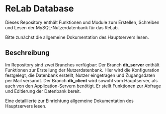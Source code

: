 # ReLab Database

Dieses Repository enthält Funktionen und Module zum Erstellen, Schreiben und Lesen der MySQL-Nutzerdatenbank für das ReLab.

Bitte zunächst die allgemeine Dokumentation des Hauptservers lesen.


## Beschreibung

Im Repository sind zwei Branches verfügbar: Der Branch **db_server** enthält Funktionen zur Erstellung der Nutzerdatenbank. Hier wird die Konfiguration festgelegt, die Datenbank erstellt, Nutzer eingetragen und Zugangsdaten per Mail versandt.
Der Branch **db_client** wird sowohl vom Hauptserver, als auch von den Application-Servern benötigt. Er stellt Funktionen zur Abfrage und Editierung der Datenbank bereit.

Eine detaillierte zur Einrichtung  allgemeine Dokumentation des Hauptservers lesen.



